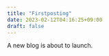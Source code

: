 ```yaml
---
title: "Firstposting"
date: 2023-02-12T04:16:25+09:00
draft: false
---
```


A new blog is about to launch.

